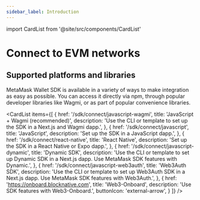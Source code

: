 ```yaml
---
sidebar_label: Introduction
---
```


import CardList from '@site/src/components/CardList'

# Connect to EVM networks

## Supported platforms and libraries

MetaMask Wallet SDK is available in a variety of ways to make integration as easy as possible.
You can access it directly via npm, through popular developer libraries like Wagmi, or as part of popular convenience libraries.

<CardList
items={[
{
href: '/sdk/connect/javascript-wagmi',
title: 'JavaScript + Wagmi (recommended)',
description: 'Use the CLI or template to set up the SDK in a Next.js and Wagmi dapp.',
},
{
href: '/sdk/connect/javascript',
title: 'JavaScript',
description: 'Set up the SDK in a JavaScript dapp.',
},
{
href: '/sdk/connect/react-native',
title: 'React Native',
description: 'Set up the SDK in a React Native or Expo dapp.',
},
{
href: '/sdk/connect/javascript-dynamic',
title: 'Dynamic SDK',
description: 'Use the CLI or template to set up Dynamic SDK in a Next.js dapp. Use MetaMask SDK features with Dynamic.',
},
{
href: '/sdk/connect/javascript-web3auth',
title: 'Web3Auth SDK',
description: 'Use the CLI or template to set up Web3Auth SDK in a Next.js dapp. Use MetaMask SDK features with Web3Auth.',
},
{
href: 'https://onboard.blocknative.com',
title: 'Web3-Onboard',
description: 'Use SDK features with Web3-Onboard.',
buttonIcon: 'external-arrow',
}
]}
/>
